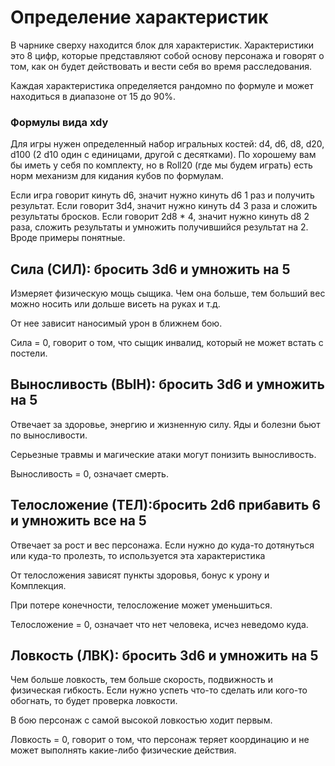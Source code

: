 # Определение характеристик

В чарнике сверху находится блок для характеристик. Характеристики это 8 цифр, которые представляют 
собой основу персонажа и говорят о том, как он будет действовать и вести себя во время расследования.

Каждая характеристика определяется рандомно по формуле и может находиться в диапазоне от 15 до 90%.

### Формулы вида xdy
Для игры нужен определенный набор игральных костей: d4, d6, d8, d20, d100 (2 d10 один с единицами, другой с десятками).
По хорошему вам бы иметь у себя по комплекту, но в Roll20 (где мы будем играть) есть норм механизм для кидания кубов по формулам.

Если игра говорит кинуть d6, значит нужно кинуть d6 1 раз и получить результат. Если говорит 3d4, значит нужно кинуть d4
3 раза и сложить результаты бросков. Если говорит 2d8 * 4, значит нужно кинуть d8 2 раза, сложить результаты и умножить 
получившийся результат на 2. Вроде примеры понятные.

## Сила (СИЛ): бросить 3d6 и умножить на 5
Измеряет физическую мощь сыщика. Чем она больше, тем больший вес можно носить или дольше висеть на руках и т.д.

От нее зависит наносимый урон в ближнем бою.

Сила = 0, говорит о том, что сыщик инвалид, который не может встать с постели.

## Выносливость (ВЫН): бросить 3d6 и умножить на 5
Отвечает за здоровье, энергию и жизненную силу. Яды и болезни бьют по выносливости.

Серьезные травмы и магические атаки могут понизить выносливость.

Выносливость = 0, означает смерть.

## Телосложение (ТЕЛ):бросить 2d6 прибавить 6 и умножить все на 5
Отвечает за рост и вес персонажа. Если нужно до куда-то дотянуться или куда-то пролезть, то используется эта характеристика

От телосложения зависят пункты здоровья, бонус к урону и Комплекция.

При потере конечности, телосложение может уменьшиться.

Телосложение = 0, означает что нет человека, исчез неведомо куда.

## Ловкость (ЛВК): бросить 3d6 и умножить на 5
Чем больше ловкость, тем больше скорость, подвижность и физическая гибкость. Если нужно успеть что-то сделать или
кого-то обогнать, то будет проверка ловкости.

В бою персонаж с самой высокой ловкостью ходит первым.

Ловкость = 0, говорит о том, что персонаж теряет координацию и не может выполнять какие-либо физические действия.
